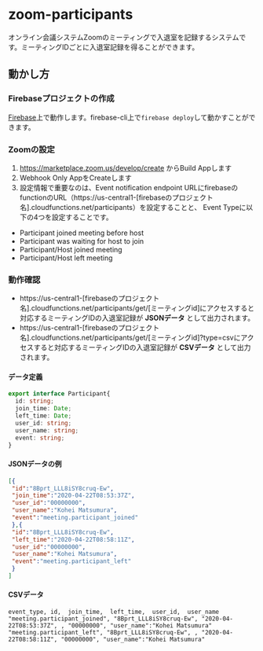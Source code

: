 # zoom-participants
オンライン会議システムZoomのミーティングで入退室を記録するシステムです。ミーティングIDごとに入退室記録を得ることができます。

## 動かし方
### Firebaseプロジェクトの作成
<a href="https://firebase.google.com">Firebase</a>上で動作します。firebase-cli上で`firebase deploy`して動かすことができます。

### Zoomの設定
1. https://marketplace.zoom.us/develop/create からBuild Appします
2. Webhook Only AppをCreateします
3. 設定情報で重要なのは、Event notification endpoint URLにfirebaseのfunctionのURL（https\://us-central1-[firebaseのプロジェクト名].cloudfunctions.net/participants）を設定することと、
Event Typeに以下の4つを設定することです。
  - Participant joined meeting before host
  - Participant was waiting for host to join
  - Participant/Host joined meeting
  - Participant/Host left meeting

### 動作確認
- https\://us-central1-[firebaseのプロジェクト名].cloudfunctions.net/participants/get/[ミーティングid]にアクセスすると対応するミーティングIDの入退室記録が **JSONデータ** として出力されます。
- https\://us-central1-[firebaseのプロジェクト名].cloudfunctions.net/participants/get/[ミーティングid]?type=csvにアクセスすると対応するミーティングIDの入退室記録が **CSVデータ** として出力されます。

#### データ定義
```typescript
export interface Participant{
  id: string;
  join_time: Date;
  left_time: Date;
  user_id: string;
  user_name: string;
  event: string;
}
```

#### JSONデータの例
```JSON
[{
 "id":"8Bprt_LLL8iSY8cruq-Ew",
 "join_time":"2020-04-22T08:53:37Z",
 "user_id":"00000000",
 "user_name":"Kohei Matsumura",
 "event":"meeting.participant_joined"
 },{
 "id":"8Bprt_LLL8iSY8cruq-Ew",
 "left_time":"2020-04-22T08:58:11Z",
 "user_id":"00000000",
 "user_name":"Kohei Matsumura",
 "event":"meeting.participant_left"
 }
]
```

#### CSVデータ
```
event_type, id,  join_time,  left_time,  user_id,  user_name
"meeting.participant_joined", "8Bprt_LLL8iSY8cruq-Ew", "2020-04-22T08:53:37Z", , "00000000", "user_name":"Kohei Matsumura"
"meeting.participant_left", "8Bprt_LLL8iSY8cruq-Ew", , "2020-04-22T08:58:11Z", "00000000", "user_name":"Kohei Matsumura"
```
